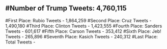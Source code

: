 #Number of Trump Tweets: 4,760,115
---
#First Place: Rubio Tweets - 1,864,259
#Second Place: Cruz Tweets - 1,490,180
#Third Place: Clinton Tweets - 1,423,555
#Fourth Place: Sanders Tweets - 601,617
#Fifth Place: Carson Tweets - 353,412
#Sixth Place: Jeb! Tweets - 265,896
#Seventh Place: Kasich Tweets - 240,312
#Last Place: Total Tweets -  
